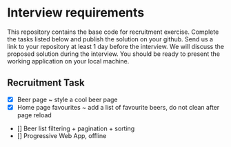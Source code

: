 # Interview requirements

This repository contains the base code for recruitment exercise. Complete the tasks listed below and publish the solution on your github. Send us a link to your repository at least 1 day before the interview. 
We will discuss the proposed solution during the interview. You should be ready to present the working application on your local machine.

## Recruitment Task


- [x] Beer page ~ style a cool beer page
- [x] Home page favourites ~ add a list of favourite beers, do not clean after page reload
- [] Beer list filtering + pagination + sorting
- [] Progressive Web App, offline